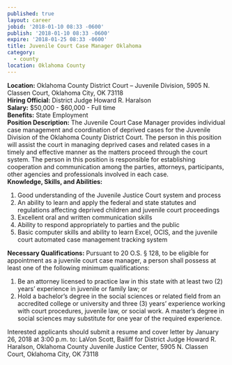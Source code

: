 ```yaml
---
published: true
layout: career
jobid: '2018-01-10 08:33 -0600'
publish: '2018-01-10 08:33 -0600'
expire: '2018-01-25 08:33 -0600'
title: Juvenile Court Case Manager Oklahoma
category:
  - county
location: Oklahoma County
---
```

**Location:** Oklahoma County District Court – Juvenile Division, 5905 N. Classen Court, Oklahoma City, OK 73118  
**Hiring Official:** District Judge Howard R. Haralson   
**Salary:** $50,000 - $60,000 - Full time   
**Benefits:** State Employment  
**Position Description:** The Juvenile Court Case Manager provides individual case management and coordination of deprived cases for the Juvenile Division of the Oklahoma County District Court. The person in this position will assist the court in managing deprived cases and related cases in a timely and effective manner as the matters proceed through the court system. The person in this position is responsible for establishing cooperation and communication among the parties, attorneys, participants, other agencies and professionals involved in each case.   
**Knowledge, Skills, and Abilities:**
1.	Good understanding of the Juvenile Justice Court system and process 
2.	An ability to learn and apply the federal and state statutes and regulations affecting deprived children and juvenile court proceedings 
3.	Excellent oral and written communication skills 
4.	Ability to respond appropriately to parties and the public 
5.	Basic computer skills and ability to learn Excel, OCIS, and the juvenile court automated case management tracking system  

**Necessary Qualifications:** Pursuant to 20 O.S. § 128, to be eligible for appointment as a juvenile court case manager, a person shall possess at least one of the following minimum qualifications: 
1.	Be an attorney licensed to practice law in this state with at least two (2) years’ experience in juvenile or family law; or
2.	Hold a bachelor’s degree in the social sciences or related field from an accredited college or university and three (3) years’ experience working with court procedures, juvenile law, or social work. A master’s degree in social sciences may substitute for one year of the required experience. 

Interested applicants should submit a resume and cover letter by January 26, 2018 at 3:00 p.m. to: LaVon Scott, Bailiff for District Judge Howard R. Haralson, Oklahoma County Juvenile Justice Center, 5905 N. Classen Court, Oklahoma City, OK 73118
